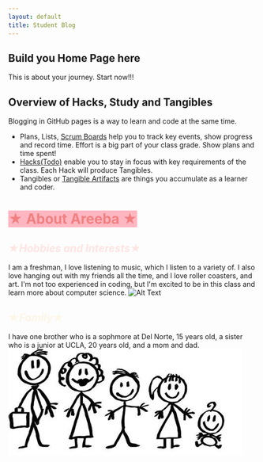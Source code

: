 ```yaml
---
layout: default
title: Student Blog
---
```



## Build you Home Page here 
This is about your journey. Start now!!!

## Overview of Hacks, Study and Tangibles
Blogging in GitHub pages is a way to learn and code at the same time. 

- Plans, Lists, [Scrum Boards](https://clickup.com/blog/scrum-board/) help you to track key events, show progress and record time.  Effort is a big part of your class grade.  Show plans and time spent!
- [Hacks(Todo)](https://levelup.gitconnected.com/six-ultimate-daily-hacks-for-every-programmer-60f5f10feae) enable you to stay in focus with key requirements of the class.  Each Hack will produce Tangibles.
- Tangibles or [Tangible Artifacts](https://en.wikipedia.org/wiki/Artifact_(software_development)) are things you accumulate as a learner and coder. 

# <span style="color: lightcoral;"><span style="background-color: lightpink;">**&#9733; About Areeba &#9733;**</span></span>
## <span style="color: mistyrose;">*&#9733;Hobbies and Interests&#9733;*</span>
I am a freshman, I love listening to music, which I listen to a variety of. I also love hanging out with my friends all the time, and I love roller coasters, and art. I'm not too experienced in coding, but I'm excited to be in this class and learn more about computer science.
![Alt Text](rollrcoase.avif)
## <span style="color: oldlace;">*&#9733;Family&#9733;*</span>
I have one brother who is a sophmore at Del Norte, 15 years old, a sister who is a junior at UCLA, 20 years old, and a mom and dad. 
![Alt Text](famiily.jpg)

